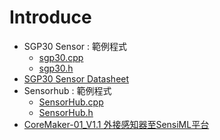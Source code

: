 Introduce
=========
- SGP30 Sensor : 範例程式
    * [sgp30.cpp](./sgp30.cpp)
    * [sgp30.h](./sgp30.h)
- [SGP30 Sensor Datasheet](https://www.mouser.com/pdfdocs/Sensirion_Gas_Sensors_SGP30_Datasheet_EN-1148053.pdf)
- Sensorhub : 範例程式
    * [SensorHub.cpp](./SensorHub(sgp30).cpp)
    * [SensorHub.h](./SensorHub(sgp30).h)
 - [CoreMaker-01_V1.1 外接感知器至SensiML平台](../../CoreMaker-01%20外接sensor至AI.pdf)
